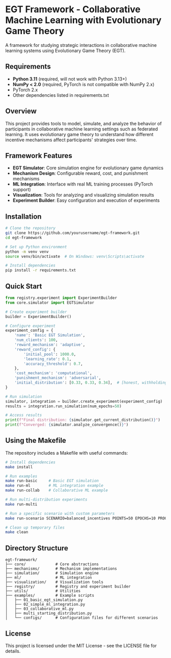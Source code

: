 # EGT Framework - Collaborative Machine Learning with Evolutionary Game Theory

A framework for studying strategic interactions in collaborative machine learning systems using Evolutionary Game Theory (EGT).

## Requirements

- **Python 3.11** (required, will not work with Python 3.13+)
- **NumPy < 2.0** (required, PyTorch is not compatible with NumPy 2.x)
- PyTorch 2.x
- Other dependencies listed in requirements.txt

## Overview

This project provides tools to model, simulate, and analyze the behavior of participants in collaborative machine learning settings such as federated learning. It uses evolutionary game theory to understand how different incentive mechanisms affect participants' strategies over time.

## Framework Features

- **EGT Simulator**: Core simulation engine for evolutionary game dynamics
- **Mechanism Design**: Configurable reward, cost, and punishment mechanisms
- **ML Integration**: Interface with real ML training processes (PyTorch support)
- **Visualization**: Tools for analyzing and visualizing simulation results
- **Experiment Builder**: Easy configuration and execution of experiments

## Installation

```bash
# Clone the repository
git clone https://github.com/yourusername/egt-framework.git
cd egt-framework

# Set up Python environment
python -m venv venv
source venv/bin/activate  # On Windows: venv\Scripts\activate

# Install dependencies
pip install -r requirements.txt
```

## Quick Start

```python
from registry.experiment import ExperimentBuilder
from core.simulator import EGTSimulator

# Create experiment builder
builder = ExperimentBuilder()

# Configure experiment
experiment_config = {
    'name': 'Basic EGT Simulation',
    'num_clients': 100,  
    'reward_mechanism': 'adaptive',
    'reward_config': {
        'initial_pool': 1000.0,  
        'learning_rate': 0.1,    
        'accuracy_threshold': 0.7, 
    },
    'cost_mechanism': 'computational',
    'punishment_mechanism': 'adversarial',
    'initial_distribution': [0.33, 0.33, 0.34],  # [honest, withholding, adversarial]
}

# Run simulation
simulator, integration = builder.create_experiment(experiment_config)
results = integration.run_simulation(num_epochs=50)

# Access results
print(f"Final distribution: {simulator.get_current_distribution()}")
print(f"Converged: {simulator.analyze_convergence()}")
```

## Using the Makefile

The repository includes a Makefile with useful commands:

```bash
# Install dependencies
make install

# Run examples
make run-basic     # Basic EGT simulation
make run-ml        # ML integration example
make run-collab    # Collaborative ML example

# Run multi-distribution experiments
make run-multi

# Run a specific scenario with custom parameters
make run-scenario SCENARIO=balanced_incentives POINTS=50 EPOCHS=10 PROCS=4

# Clean up temporary files
make clean
```

## Directory Structure

```
egt-framework/
├── core/             # Core abstractions
├── mechanisms/       # Mechanism implementations
├── simulation/       # Simulation engine
├── ml/               # ML integration
├── visualization/    # Visualization tools
├── registry/         # Registry and experiment builder
├── utils/            # Utilities
├── examples/         # Example scripts
│   ├── 01_basic_egt_simulation.py
│   ├── 02_simple_ml_integration.py
│   ├── 03_collaborative_ml.py
│   ├── multi_starting_distribution.py
│   └── configs/      # Configuration files for different scenarios
```

## License

This project is licensed under the MIT License - see the LICENSE file for details. 